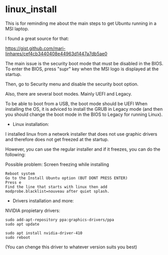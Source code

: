 # linux_install

This is for reminding me about the main steps to get Ubuntu running in a MSI laptop.

I found a great source for that:

https://gist.github.com/mari-linhares/cef4cb3440408e44963d1447a7db5ae0

The main issue is the security boot mode that must be disabled in the BIOS. To enter the BIOS, press "supr" key when the MSI logo is displayed at the startup.

Then, go to Security menu and disable the security boot option.

Also, there are several boot modes. Mainly UEFI and Legacy.

To be able to boot from a USB, the boot mode should be UEFI
When installing the OS, it is adviced to install the GRUB in Legacy mode (and then you should change the boot mode in the BIOS to Legacy for running Linux).

- Linux installation:

I installed linux from a network installer that does not use graphic drivers and therefore does not get freezed at the startup.

However, you can use the regular installer and if it freezes, you can do the following:

Possible problem: Screen freezing while installing

    Reboot system
    Go to the Install Ubuntu option (BUT DONT PRESS ENTER)
    Press e
    Find the line that starts with linux then add modprobe.blacklist=nouveau after quiet splash.



- Drivers installation and more:

NVIDIA propietary drivers:

    sudo add-apt-repository ppa:graphics-drivers/ppa
    sudo apt update

    sudo apt install nvidia-driver-410  
    sudo reboot


(You can chenge this driver to whatever version suits you best)

